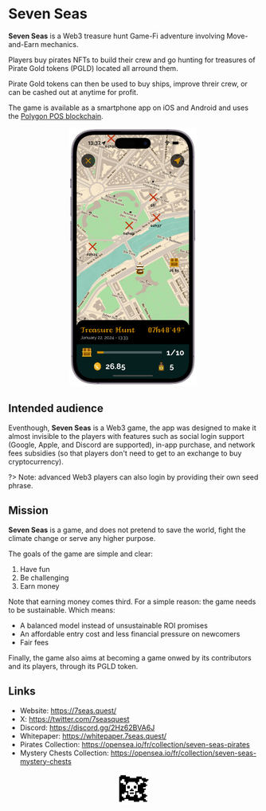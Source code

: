 # Seven Seas

**Seven Seas** is a Web3 treasure hunt Game-Fi adventure involving Move-and-Earn mechanics.

Players buy pirates NFTs to build their crew and go hunting for treasures of Pirate Gold tokens (PGLD) located all arround them.

Pirate Gold tokens can then be used to buy ships, improve threir crew, or can be cashed out at anytime for profit.

The game is available as a smartphone app on iOS and Android and uses the [Polygon POS blockchain](https://polygon.technology/polygon-pos).

<p align="center">
  <img width="256" src="./img/hunt_screen.png"><span style="width: 120px">&nbsp;</span>
</p>

## Intended audience

Eventhough, **Seven Seas** is a Web3 game, the app was designed to make it almost invisible to the players with features such as social login support (Google, Apple, and Discord are supported), in-app purchase, and network fees subsidies (so that players don't need to get to an exchange to buy cryptocurrency).

?> Note: advanced Web3 players can also login by providing their own seed phrase.

## Mission

**Seven Seas** is a game, and does not pretend to save the world, fight the climate change or serve any higher purpose.

The goals of the game are simple and clear:
1. Have fun
2. Be challenging
3. Earn money

Note that earning money comes third. For a simple reason: the game needs to be sustainable. Which means:
- A balanced model instead of unsustainable ROI promises
- An affordable entry cost and less financial pressure on newcomers
- Fair fees

Finally, the game also aims at becoming a game onwed by its contributors and its players, through its PGLD token.

## Links

- Website: https://7seas.quest/
- X: https://twitter.com/7seasquest
- Discord: https://discord.gg/2Hz62BVA6J
- Whitepaper: https://whitepaper.7seas.quest/
- Pirates Collection: https://opensea.io/fr/collection/seven-seas-pirates
- Mystery Chests Collection: https://opensea.io/fr/collection/seven-seas-mystery-chests

<p align="center">
  <img width="64" height="64" src="./img/jolly_roger.png">
</p>
